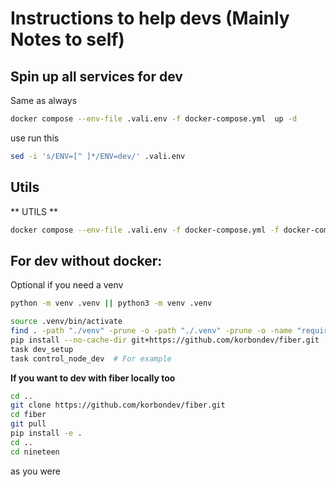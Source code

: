 # Instructions to help devs (Mainly Notes to self)

## Spin up all services for dev

Same as always

```bash
docker compose --env-file .vali.env -f docker-compose.yml  up -d
```

use run this

```bash
sed -i 's/ENV=[^ ]*/ENV=dev/' .vali.env
```

## Utils

** UTILS **
```bash
docker compose --env-file .vali.env -f docker-compose.yml -f docker-compose.utils.yml up -d --build
```




## For dev without docker:

Optional if you need a venv
```bash
python -m venv .venv || python3 -m venv .venv
```

```bash
source .venv/bin/activate
find . -path "./venv" -prune -o -path "./.venv" -prune -o -name "requirements.txt" -exec pip install -r {} \;
pip install --no-cache-dir git+https://github.com/korbondev/fiber.git
task dev_setup
task control_node_dev  # For example
```

**If you want to dev with fiber locally too**

```bash
cd ..
git clone https://github.com/korbondev/fiber.git
cd fiber
git pull
pip install -e .
cd ..
cd nineteen
```

as you were
